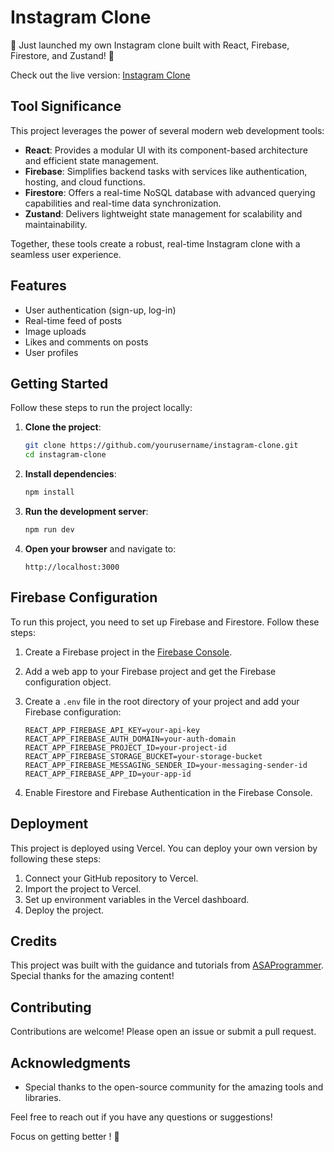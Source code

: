 # Instagram Clone

🚀 Just launched my own Instagram clone built with React, Firebase, Firestore, and Zustand! 📸

Check out the live version: [Instagram Clone](https://insta-clone-kappa-pearl.vercel.app/)

## Tool Significance

This project leverages the power of several modern web development tools:

- **React**: Provides a modular UI with its component-based architecture and efficient state management.
- **Firebase**: Simplifies backend tasks with services like authentication, hosting, and cloud functions.
- **Firestore**: Offers a real-time NoSQL database with advanced querying capabilities and real-time data synchronization.
- **Zustand**: Delivers lightweight state management for scalability and maintainability.

Together, these tools create a robust, real-time Instagram clone with a seamless user experience.

## Features

- User authentication (sign-up, log-in)
- Real-time feed of posts
- Image uploads
- Likes and comments on posts
- User profiles

## Getting Started

Follow these steps to run the project locally:

1. **Clone the project**:
    ```bash
    git clone https://github.com/yourusername/instagram-clone.git
    cd instagram-clone
    ```

2. **Install dependencies**:
    ```bash
    npm install
    ```

3. **Run the development server**:
    ```bash
    npm run dev
    ```

4. **Open your browser** and navigate to:
    ```
    http://localhost:3000
    ```

## Firebase Configuration

To run this project, you need to set up Firebase and Firestore. Follow these steps:

1. Create a Firebase project in the [Firebase Console](https://console.firebase.google.com/).
2. Add a web app to your Firebase project and get the Firebase configuration object.
3. Create a `.env` file in the root directory of your project and add your Firebase configuration:

    ```plaintext
    REACT_APP_FIREBASE_API_KEY=your-api-key
    REACT_APP_FIREBASE_AUTH_DOMAIN=your-auth-domain
    REACT_APP_FIREBASE_PROJECT_ID=your-project-id
    REACT_APP_FIREBASE_STORAGE_BUCKET=your-storage-bucket
    REACT_APP_FIREBASE_MESSAGING_SENDER_ID=your-messaging-sender-id
    REACT_APP_FIREBASE_APP_ID=your-app-id
    ```

4. Enable Firestore and Firebase Authentication in the Firebase Console.

## Deployment

This project is deployed using Vercel. You can deploy your own version by following these steps:

1. Connect your GitHub repository to Vercel.
2. Import the project to Vercel.
3. Set up environment variables in the Vercel dashboard.
4. Deploy the project.

## Credits

This project was built with the guidance and tutorials from [ASAProgrammer](https://www.youtube.com/@asaprogrammer_). Special thanks for the amazing content!


## Contributing

Contributions are welcome! Please open an issue or submit a pull request.

## Acknowledgments

- Special thanks to the open-source community for the amazing tools and libraries.

Feel free to reach out if you have any questions or suggestions!


Focus on getting better ! 🚀
